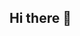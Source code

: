 ## Hi there 👋

<!--
**luandsonm/luandsonm** is a ✨ _special_ ✨ repository because its `README.md` (this file) appears on your GitHub profile.
![1744413488214](https://github.com/user-attachments/assets/4d30d682-4c11-4abf-be87-43e8b7886c23)

Here are some ideas to get you started:

- 🔭 I’m currently working on ...
- 🌱 I’m currently learning ...
- 👯 I’m looking to collaborate on ...
- 🤔 I’m looking for help with ...
- 💬 Ask me about ...
- 📫 How to reach me: ...
- 😄 Pronouns: ...
- ⚡ Fun fact: ...
-->
